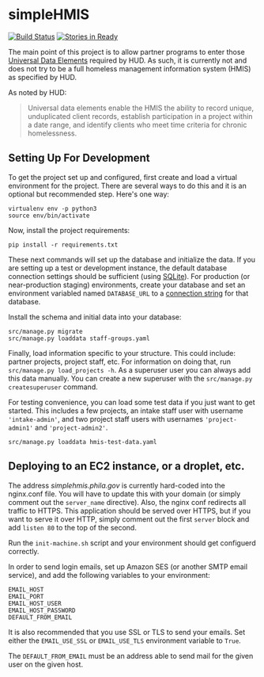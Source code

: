 simpleHMIS
==========

[![Build Status](https://travis-ci.org/CityOfPhiladelphia/simplehmis.svg?branch=master)](https://travis-ci.org/CityOfPhiladelphia/simplehmis)
[![Stories in Ready](https://badge.waffle.io/CityOfPhiladelphia/simplehmis.png?label=ready&title=Ready)](https://waffle.io/CityOfPhiladelphia/simplehmis)

The main point of this project is to allow partner programs to enter those [Universal Data Elements](https://www.hudexchange.info/hmis/hmis-data-and-technical-standards/#elements) required by HUD. As such, it is currently not and does not try to be a full homeless management information system (HMIS) as specified by HUD.

As noted by HUD:

> Universal data elements enable the HMIS the ability to record unique, unduplicated client records, establish participation in a project within a date range, and identify clients who meet time criteria for chronic homelessness.


Setting Up For Development
--------------------------

To get the project set up and configured, first create and load a virtual environment for the project. There are several ways to do this and it is an optional but recommended step. Here's one way:

    virtualenv env -p python3
    source env/bin/activate

Now, install the project requirements:

    pip install -r requirements.txt

These next commands will set up the database and initialize the data. If you are setting up a test or development instance, the default database connection settings should be sufficient (using [SQLite](https://www.sqlite.org/)). For production (or near-production staging) environments, create your database and set an environment variabled named `DATABASE_URL` to a [connection string](https://github.com/kennethreitz/dj-database-url#url-schema) for that database.

Install the schema and initial data into your database:

    src/manage.py migrate
    src/manage.py loaddata staff-groups.yaml

Finally, load information specific to your structure. This could include: partner projects, project staff, etc. For information on doing that, run `src/manage.py load_projects -h`. As a superuser user you can always add this data manually. You can create a new superuser with the `src/manage.py createsuperuser` command.

For testing convenience, you can load some test data if you just want to get started. This includes a few projects, an intake staff user with username `'intake-admin'`, and two project staff users with usernames `'project-admin1'` and `'project-admin2'`.

    src/manage.py loaddata hmis-test-data.yaml



Deploying to an EC2 instance, or a droplet, etc.
------------------------------------------------

The address *simplehmis.phila.gov* is currently hard-coded into the nginx.conf file. You will have to update this with your domain (or simply comment out the `server_name` directive). Also, the nginx conf redirects all traffic to HTTPS. This application should be served over HTTPS, but if you want to serve it over HTTP, simply comment out the first `server` block and add `listen 80` to the top of the second.

Run the `init-machine.sh` script and your environment should get configuerd correctly.

In order to send login emails, set up Amazon SES (or another SMTP email service), and add the following variables to your environment:

    EMAIL_HOST
    EMAIL_PORT
    EMAIL_HOST_USER
    EMAIL_HOST_PASSWORD
    DEFAULT_FROM_EMAIL

It is also recommended that you use SSL or TLS to send your emails. Set either the `EMAIL_USE_SSL` or `EMAIL_USE_TLS` environment variable to `True`.

The `DEFAULT_FROM_EMAIL` must be an address able to send mail for the given user on the given host.
